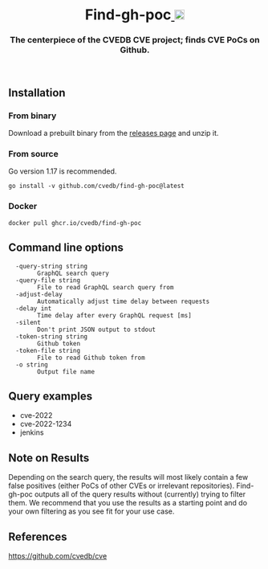 <h1 align="center">Find-gh-poc<a href="https://twitter.com/intent/tweet?text=Find-gh-poc%20-%20The%20centerpiece%20of%20the%20CVEDB%20CVE%20project%3B%20finds%20CVE%20PoCs%20on%20Github%20%40khulnasoft%0Ahttps%3A%2F%2Fgithub.com%2Fcvedb%2Ffind-gh-poc"> <img src="https://img.shields.io/badge/Tweet--lightgrey?logo=twitter&style=social" alt="Tweet" height="20"/></a></h1>

<h3 align="center">
The centerpiece of the CVEDB CVE project; finds CVE PoCs on Github. 
</h3>
<br>

## Installation
### From binary
Download a prebuilt binary from the [releases page](https://github.com/cvedb/find-gh-poc/releases/latest) and unzip it.

### From source
Go version 1.17 is recommended.
```
go install -v github.com/cvedb/find-gh-poc@latest
```

### Docker
```
docker pull ghcr.io/cvedb/find-gh-poc
```

## Command line options
```
  -query-string string
    	GraphQL search query
  -query-file string
    	File to read GraphQL search query from
  -adjust-delay
    	Automatically adjust time delay between requests
  -delay int
    	Time delay after every GraphQL request [ms]
  -silent
    	Don't print JSON output to stdout
  -token-string string
    	Github token
  -token-file string
    	File to read Github token from
  -o string
    	Output file name
```

## Query examples
- cve-2022
- cve-2022-1234
- jenkins

## Note on Results
Depending on the search query, the results will most likely contain a few false positives (either PoCs of other CVEs or irrelevant repositories). Find-gh-poc outputs all of the query results without (currently) trying to filter them. We recommend that you use the results as a starting point and do your own filtering as you see fit for your use case.

## References
https://github.com/cvedb/cve
